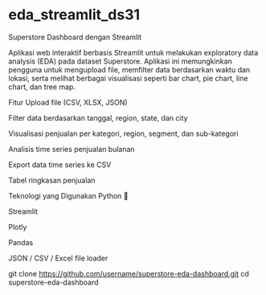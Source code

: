 # eda_streamlit_ds31
Superstore Dashboard dengan Streamlit

Aplikasi web interaktif berbasis Streamlit untuk melakukan exploratory data analysis (EDA) pada dataset Superstore. Aplikasi ini memungkinkan pengguna untuk mengupload file, memfilter data berdasarkan waktu dan lokasi, serta melihat berbagai visualisasi seperti bar chart, pie chart, line chart, dan tree map.

Fitur
Upload file (CSV, XLSX, JSON)

Filter data berdasarkan tanggal, region, state, dan city

Visualisasi penjualan per kategori, region, segment, dan sub-kategori

Analisis time series penjualan bulanan

Export data time series ke CSV

Tabel ringkasan penjualan

Teknologi yang Digunakan
Python 🐍

Streamlit

Plotly

Pandas

JSON / CSV / Excel file loader

git clone https://github.com/username/superstore-eda-dashboard.git
cd superstore-eda-dashboard
